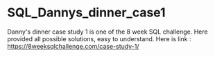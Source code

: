 # SQL_Dannys_dinner_case1
Danny's dinner case study 1 is one of the 8 week SQL challenge. Here provided all possible solutions, easy to understand.
Here is link :
https://8weeksqlchallenge.com/case-study-1/
